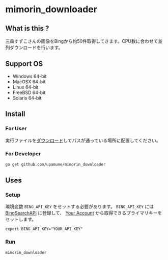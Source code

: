 # mimorin_downloader


## What is this ?
三森すずこさんの画像をBingから約50件取得してきます。CPU数に合わせて並列ダウンロードを行います。

## Support OS

- Windows 64-bit
- MacOSX  64-bit
- Linux   64-bit
- FreeBSD 64-bit
- Solaris 64-bit

## Install
### For User
実行ファイルを[ダウンロード](https://github.com/upamune/mimorin_downloader/releases)してパスが通っている場所に配置してください。

### For Developer

```bash
go get github.com/upamune/mimorin_downloader
```

## Uses

### Setup
環境変数 ```BING_API_KEY``` をセットする必要があります。 ```BING_API_KEY``` には [BingSearchAPI](https://datamarket.azure.com/dataset/bing/search) に登録して、 [Your Account](https://datamarket.azure.com/account) から取得できるプライマリキーをセットします。

```
export BING_API_KEY="YOUR_API_KEY"
```

### Run

```
mimorin_downloader
```
